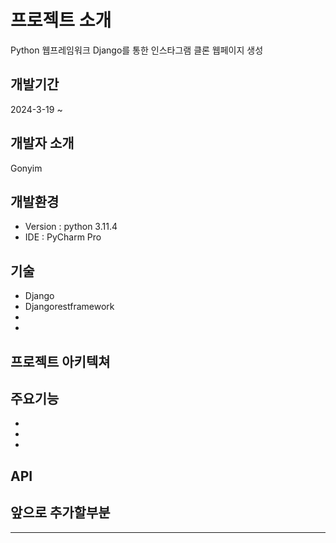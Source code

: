 # 프로젝트 소개
Python 웹프레임워크 Django를 통한 인스타그램 클론 웹페이지 생성

## 개발기간
2024-3-19 ~

## 개발자 소개
Gonyim

## 개발환경
- Version : python 3.11.4
- IDE : PyCharm Pro

## 기술
- Django
- Djangorestframework
- 
- 

## 프로젝트 아키텍쳐

## 주요기능
- 
- 
- 

## API

## 앞으로 추가할부분


----------------------------------